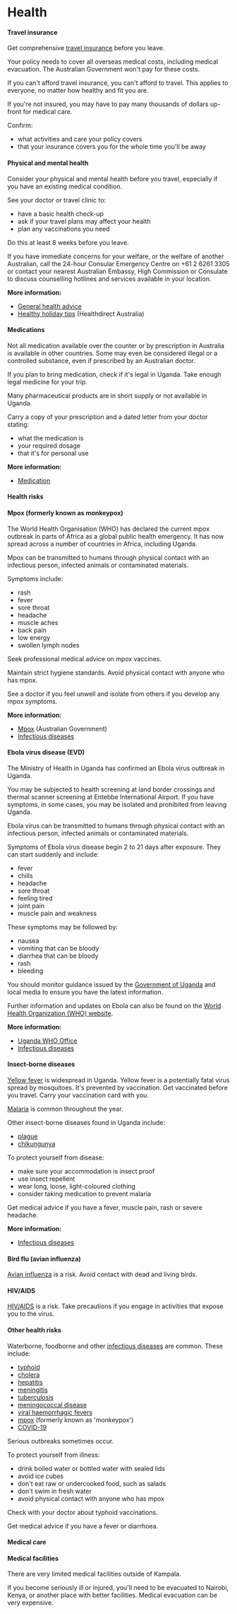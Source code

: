 # Health

#### Travel insurance

Get comprehensive [travel insurance](/before-you-go/the-basics/travel-insurance "Travel insurance") before you leave.

Your policy needs to cover all overseas medical costs, including medical evacuation. The Australian Government won't pay for these costs.

If you can't afford travel insurance, you can't afford to travel. This applies to everyone, no matter how healthy and fit you are.

If you're not insured, you may have to pay many thousands of dollars up-front for medical care.

Confirm:

* what activities and care your policy covers
* that your insurance covers you for the whole time you'll be away

#### Physical and mental health

Consider your physical and mental health before you travel, especially if you have an existing medical condition.

See your doctor or travel clinic to:

* have a basic health check-up
* ask if your travel plans may affect your health
* plan any vaccinations you need

Do this at least 8 weeks before you leave.

If you have immediate concerns for your welfare, or the welfare of another Australian, call the 24-hour Consular Emergency Centre on +61 2 6261 3305 or contact your nearest Australian Embassy, High Commission or Consulate to discuss counselling hotlines and services available in your location.

**More information:**

* [General health advice](/before-you-go/health "Taking care of your health")
* [Healthy holiday tips](https://www.healthdirect.gov.au/healthy-holiday-tips-infographic) (Healthdirect Australia)

#### Medications

Not all medication available over the counter or by prescription in Australia is available in other countries. Some may even be considered illegal or a controlled substance, even if prescribed by an Australian doctor.

If you plan to bring medication, check if it's legal in Uganda. Take enough legal medicine for your trip.

Many pharmaceutical products are in short supply or not available in Uganda.

Carry a copy of your prescription and a dated letter from your doctor stating:

* what the medication is
* your required dosage
* that it's for personal use

**More information:**

* [Medication](/before-you-go/health/medications "Medication and medical equipment")

#### Health risks

#### Mpox (formerly known as monkeypox)

The World Health Organisation (WHO) has declared the current mpox outbreak in parts of Africa as a global public health emergency. It has now spread across a number of countries in Africa, including Uganda.

Mpox can be transmitted to humans through physical contact with an infectious person, infected animals or contaminated materials.

Symptoms include:

* rash
* fever
* sore throat
* headache
* muscle aches
* back pain
* low energy
* swollen lymph nodes

Seek professional medical advice on mpox vaccines.

Maintain strict hygiene standards. Avoid physical contact with anyone who has mpox.

See a doctor if you feel unwell and isolate from others if you develop any mpox symptoms.

**More information:**

* [Mpox](https://www.cdc.gov.au/topics/mpox-monkeypox) (Australian Government)
* [Infectious diseases](https://www.smartraveller.gov.au/before-you-go/health/diseases)

#### Ebola virus disease (EVD)

The Ministry of Health in Uganda has confirmed an Ebola virus outbreak in Uganda.

You may be subjected to health screening at land border crossings and thermal scanner screening at Entebbe International Airport. If you have symptoms, in some cases, you may be isolated and prohibited from leaving Uganda.

Ebola virus can be transmitted to humans through physical contact with an infectious person, infected animals or contaminated materials.

Symptoms of Ebola virus disease begin 2 to 21 days after exposure. They can start suddenly and include:

* fever
* chills
* headache
* sore throat
* feeling tired
* joint pain
* muscle pain and weakness

These symptoms may be followed by:

* nausea
* vomiting that can be bloody
* diarrhea that can be bloody
* rash
* bleeding

You should monitor guidance issued by the [Government of Uganda](https://health.go.ug/) and local media to ensure you have the latest information.

Further information and updates on Ebola can also be found on the [World Health Organization (WHO) website](https://www.afro.who.int/health-topics/ebola-disease).

**More information:**

* [Uganda WHO Office](https://www.afro.who.int/countries/uganda)
* [Infectious diseases](https://www.smartraveller.gov.au/node/348)

#### Insect-borne diseases

[Yellow fever](https://www.health.gov.au/diseases/yellow-fever) is widespread in Uganda. Yellow fever is a potentially fatal virus spread by mosquitoes. It's prevented by vaccination. Get vaccinated before you travel. Carry your vaccination card with you.

[Malaria](https://www.who.int/news-room/fact-sheets/detail/malaria) is common throughout the year.

Other insect-borne diseases found in Uganda include:

* [plague](https://www.who.int/news-room/fact-sheets/detail/plague)
* [chikungunya](https://www.who.int/news-room/fact-sheets/detail/chikungunya)

To protect yourself from disease:

* make sure your accommodation is insect proof
* use insect repellent
* wear long, loose, light-coloured clothing
* consider taking medication to prevent malaria

Get medical advice if you have a fever, muscle pain, rash or severe headache.

**More information:**

* [Infectious diseases](/before-you-go/health/diseases "Infectious diseases")

#### Bird flu (avian influenza)

[Avian influenza](https://www.healthdirect.gov.au/avian-influenza-bird-flu) is a risk. Avoid contact with dead and living birds.

#### HIV/AIDS

[HIV/AIDS](https://www.who.int/news-room/fact-sheets/detail/hiv-aids) is a risk. Take precautions if you engage in activities that expose you to the virus.

#### Other health risks

Waterborne, foodborne and other [infectious diseases](/diseases) are common. These include:

* [typhoid](https://www.who.int/teams/immunization-vaccines-and-biologicals/diseases/typhoid)
* [cholera](https://www.who.int/news-room/fact-sheets/detail/cholera)
* [hepatitis](https://www.who.int/health-topics/hepatitis#tab=tab_1 )
* [meningitis](https://www.who.int/health-topics/meningitis#tab=tab_1)
* [tuberculosis](https://www.who.int/news-room/fact-sheets/detail/tuberculosis)
* [meningococcal disease](https://www.who.int/news-room/fact-sheets/detail/meningitis)
* [viral haemorrhagic fevers](https://www.who.int/health-topics/crimean-congo-haemorrhagic-fever#tab=tab_1)
* [mpox](https://www.healthdirect.gov.au/monkeypox) (formerly known as 'monkeypox')
* [COVID-19](https://www.health.gov.au/health-alerts/covid-19)

Serious outbreaks sometimes occur.

To protect yourself from illness:

* drink boiled water or bottled water with sealed lids
* avoid ice cubes
* don't eat raw or undercooked food, such as salads
* don't swim in fresh water
* avoid physical contact with anyone who has mpox

Check with your doctor about typhoid vaccinations.

Get medical advice if you have a fever or diarrhoea.

#### Medical care

#### Medical facilities

There are very limited medical facilities outside of Kampala.

If you become seriously ill or injured, you'll need to be evacuated to Nairobi, Kenya, or another place with better facilities. Medical evacuation can be very expensive.